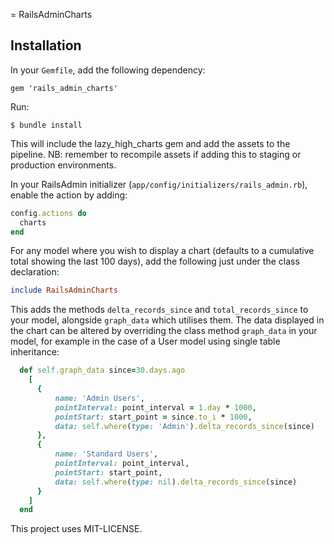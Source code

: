 = RailsAdminCharts

## Installation

In your `Gemfile`, add the following dependency:

    gem 'rails_admin_charts'

Run:

    $ bundle install

This will include the lazy_high_charts gem and add the assets to the pipeline. NB: remember to recompile assets if adding this to staging or production environments.

In your RailsAdmin initializer (`app/config/initializers/rails_admin.rb`), enable the action by adding:

```ruby
config.actions do
  charts
end
```

For any model where you wish to display a chart (defaults to a cumulative total showing the last 100 days), add the following just under the class declaration:

```ruby
include RailsAdminCharts
```

This adds the methods `delta_records_since` and `total_records_since` to your model, alongside `graph_data` which utilises them.
The data displayed in the chart can be altered by overriding the class method `graph_data` in your model, for example in the case of a User model using single table inheritance:

```ruby
  def self.graph_data since=30.days.ago
    [
      {
          name: 'Admin Users',
          pointInterval: point_interval = 1.day * 1000,
          pointStart: start_point = since.to_i * 1000,
          data: self.where(type: 'Admin').delta_records_since(since)
      },
      {
          name: 'Standard Users',
          pointInterval: point_interval,
          pointStart: start_point,
          data: self.where(type: nil).delta_records_since(since)
      }
    ]
  end
```

This project uses MIT-LICENSE.

